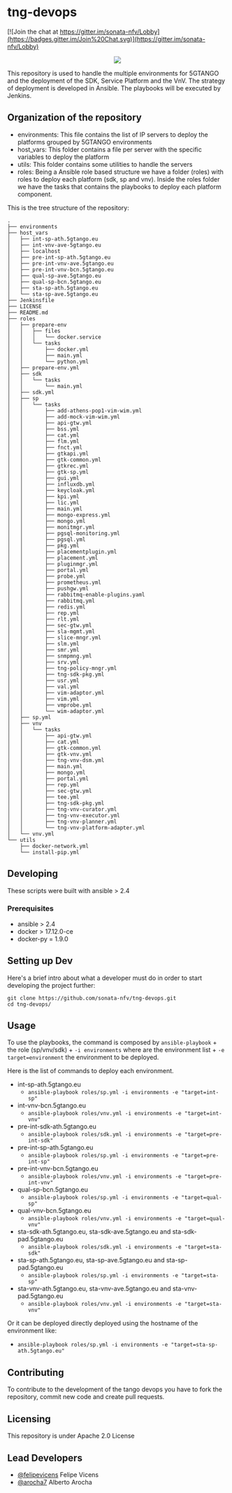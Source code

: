 # tng-devops

[![Join the chat at https://gitter.im/sonata-nfv/Lobby](https://badges.gitter.im/Join%20Chat.svg)](https://gitter.im/sonata-nfv/Lobby) 

<p align="center"><img src="https://github.com/sonata-nfv/tng-devops/wiki/images/sonata-5gtango-logo-500px.png" /></p>

This repository is used to handle the multiple environments for 5GTANGO and the deployment of the SDK, Service Platform and the VnV. The strategy of deployment is developed in Ansible. The playbooks will be executed by Jenkins.

## Organization of the repository

* environments: This file contains the list of IP servers to deploy the platforms grouped by 5GTANGO environments
* host_vars: This folder contains a file per server with the specific variables to deploy the platform
* utils: This folder contains some utilities to handle the servers
* roles: Being a Ansible role based structure we have a folder (roles) with roles to deploy each platform (sdk, sp and vnv). Inside the roles folder we have the tasks that contains the playbooks to deploy each platform component.

This is the tree structure of the repository:

```
.
├── environments
├── host_vars
│   ├── int-sp-ath.5gtango.eu
│   ├── int-vnv-ave-5gtango.eu
│   ├── localhost
│   ├── pre-int-sp-ath.5gtango.eu
│   ├── pre-int-vnv-ave.5gtango.eu
│   ├── pre-int-vnv-bcn.5gtango.eu
│   ├── qual-sp-ave.5gtango.eu
│   ├── qual-sp-bcn.5gtango.eu
│   ├── sta-sp-ath.5gtango.eu
│   └── sta-sp-ave.5gtango.eu
├── Jenkinsfile
├── LICENSE
├── README.md
├── roles
│   ├── prepare-env
│   │   ├── files
│   │   │   └── docker.service
│   │   └── tasks
│   │       ├── docker.yml
│   │       ├── main.yml
│   │       └── python.yml
│   ├── prepare-env.yml
│   ├── sdk
│   │   └── tasks
│   │       └── main.yml
│   ├── sdk.yml
│   ├── sp
│   │   └── tasks
│   │       ├── add-athens-pop1-vim-wim.yml
│   │       ├── add-mock-vim-wim.yml
│   │       ├── api-gtw.yml
│   │       ├── bss.yml
│   │       ├── cat.yml
│   │       ├── flm.yml
│   │       ├── fnct.yml
│   │       ├── gtkapi.yml
│   │       ├── gtk-common.yml
│   │       ├── gtkrec.yml
│   │       ├── gtk-sp.yml
│   │       ├── gui.yml
│   │       ├── influxdb.yml
│   │       ├── keycloak.yml
│   │       ├── kpi.yml
│   │       ├── lic.yml
│   │       ├── main.yml
│   │       ├── mongo-express.yml
│   │       ├── mongo.yml
│   │       ├── monitmgr.yml
│   │       ├── pgsql-monitoring.yml
│   │       ├── pgsql.yml
│   │       ├── pkg.yml
│   │       ├── placementplugin.yml
│   │       ├── placement.yml
│   │       ├── pluginmgr.yml
│   │       ├── portal.yml
│   │       ├── probe.yml
│   │       ├── prometheus.yml
│   │       ├── pushgw.yml
│   │       ├── rabbitmq-enable-plugins.yaml
│   │       ├── rabbitmq.yml
│   │       ├── redis.yml
│   │       ├── rep.yml
│   │       ├── rlt.yml
│   │       ├── sec-gtw.yml
│   │       ├── sla-mgmt.yml
│   │       ├── slice-mngr.yml
│   │       ├── slm.yml
│   │       ├── smr.yml
│   │       ├── snmpmng.yml
│   │       ├── srv.yml
│   │       ├── tng-policy-mngr.yml
│   │       ├── tng-sdk-pkg.yml
│   │       ├── usr.yml
│   │       ├── val.yml
│   │       ├── vim-adaptor.yml
│   │       ├── vim.yml
│   │       ├── vmprobe.yml
│   │       └── wim-adaptor.yml
│   ├── sp.yml
│   ├── vnv
│   │   └── tasks
│   │       ├── api-gtw.yml
│   │       ├── cat.yml
│   │       ├── gtk-common.yml
│   │       ├── gtk-vnv.yml
│   │       ├── tng-vnv-dsm.yml
│   │       ├── main.yml
│   │       ├── mongo.yml
│   │       ├── portal.yml
│   │       ├── rep.yml
│   │       ├── sec-gtw.yml
│   │       ├── tee.yml
│   │       ├── tng-sdk-pkg.yml
│   │       ├── tng-vnv-curator.yml
│   │       ├── tng-vnv-executor.yml
│   │       ├── tng-vnv-planner.yml
│   │       └── tng-vnv-platform-adapter.yml
│   └── vnv.yml
└── utils
    ├── docker-network.yml
    └── install-pip.yml
```

## Developing

These scripts were built with ansible > 2.4

### Prerequisites

* ansible > 2.4
* docker > 17.12.0-ce
* docker-py = 1.9.0

## Setting up Dev

Here's a brief intro about what a developer must do in order to start developing the project further:

```
git clone https://github.com/sonata-nfv/tng-devops.git
cd tng-devops/
```

## Usage

To use the playbooks, the command is composed by `ansible-playbook` + the role (sp/vnv/sdk) + `-i environments` where are the environment list + `-e target=environment` the environment to be deployed.

Here is the list of commands to deploy each environment.

* int-sp-ath.5gtango.eu
  * `ansible-playbook roles/sp.yml -i environments -e "target=int-sp"`
* int-vnv-bcn.5gtango.eu
  * `ansible-playbook roles/vnv.yml -i environments -e "target=int-vnv"`
* pre-int-sdk-ath.5gtango.eu
  * `ansible-playbook roles/sdk.yml -i environments -e "target=pre-int-sdk"`
* pre-int-sp-ath.5gtango.eu
  * `ansible-playbook roles/sp.yml -i environments -e "target=pre-int-sp"`
* pre-int-vnv-bcn.5gtango.eu
  * `ansible-playbook roles/vnv.yml -i environments -e "target=pre-int-vnv"`
* qual-sp-bcn.5gtango.eu
  * `ansible-playbook roles/sp.yml -i environments -e "target=qual-sp"`
* qual-vnv-bcn.5gtango.eu
  * `ansible-playbook roles/vnv.yml -i environments -e "target=qual-vnv"`
* sta-sdk-ath.5gtango.eu, sta-sdk-ave.5gtango.eu and sta-sdk-pad.5gtango.eu
  * `ansible-playbook roles/sdk.yml -i environments -e "target=sta-sdk"`
* sta-sp-ath.5gtango.eu, sta-sp-ave.5gtango.eu and sta-sp-pad.5gtango.eu
  * `ansible-playbook roles/sp.yml -i environments -e "target=sta-sp"`
* sta-vnv-ath.5gtango.eu, sta-vnv-ave.5gtango.eu and sta-vnv-pad.5gtango.eu
  * `ansible-playbook roles/vnv.yml -i environments -e "target=sta-vnv"`

Or it can be deployed directly deployed using the hostname of the environment like:

* `ansible-playbook roles/sp.yml -i environments -e "target=sta-sp-ath.5gtango.eu"`

## Contributing

To contribute to the development of the tango devops you have to fork the repository, commit new code and create pull requests.

## Licensing

This repository is under Apache 2.0 License

## Lead Developers

* [@felipevicens](https://github.com/felipevicens) Felipe Vicens
* [@arocha7](https://github.com/arocha7/) Alberto Arocha
